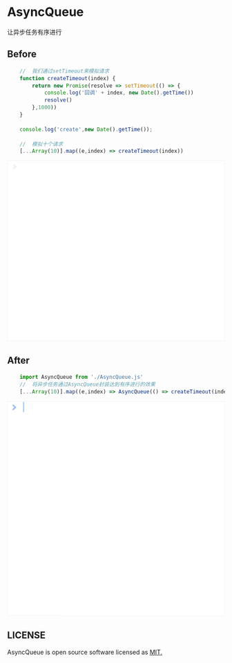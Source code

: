 # AsyncQueue
让异步任务有序进行

## Before
```javascript
    //  我们通过setTimeout来模拟请求
    function createTimeout(index) {
        return new Promise(resolve => setTimeout(() => {
            console.log('回调' + index, new Date().getTime())
            resolve()
        },1000))
    }

    console.log('create',new Date().getTime());

    //  模拟十个请求
    [...Array(10)].map((e,index) => createTimeout(index))
```

![Before](https://github.com/Elderkly/ImgRepository/blob/master/AsyncQueue/1.gif)

## After
```javascript
    import AsyncQueue from './AsyncQueue.js'
    //  将异步任务通过AsyncQueue封装达到有序进行的效果
    [...Array(10)].map((e,index) => AsyncQueue(() => createTimeout(index)))
```

![Before](https://github.com/Elderkly/ImgRepository/blob/master/AsyncQueue/2.gif)

## LICENSE

AsyncQueue is open source software licensed as
[MIT.](https://github.com/Elderkly/AsyncQueue/blob/master/LICENSE)
